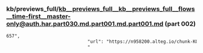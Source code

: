 ### kb/previews_full/kb__previews_full__kb__previews_full__flows__time-first__master-only@auth.har.part030.md.part001.md.part001.md (part 002)

```md
657",
                              "url": "https://n958200.alteg.io/chunk-KO722YSM.js",
                              "
```

```
